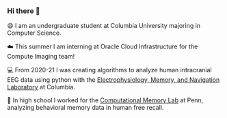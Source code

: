 ### Hi there 👋

😄 I am an undergraduate student at Columbia University majoring in Computer Science.

☁️ This summer I am interning at Oracle Cloud Infrastructure for the Compute Imaging team!

💻 From 2020-21 I was creating algorithms to analyze human intracranial EEG data using python with the [Electrophysiology, Memory, and Navigation Laboratory](http://orion.bme.columbia.edu/jacobs/) at Columbia.

🔭 In high school I worked for the [Computational Memory Lab](http://memory.psych.upenn.edu/Main_Page) at Penn, analyzing behavioral memory data in human free recall.


<!--
**shaigoldman/shaigoldman** is a ✨ _special_ ✨ repository because its `README.md` (this file) appears on your GitHub profile.

Here are some ideas to get you started:

- 🔭 I’m currently working on ...
- 🌱 I’m currently learning ...
- 👯 I’m looking to collaborate on ...
- 🤔 I’m looking for help with ...
- 💬 Ask me about ...
- 📫 How to reach me: ...
- 😄 Pronouns: ...
- ⚡ Fun fact: ...
-->
